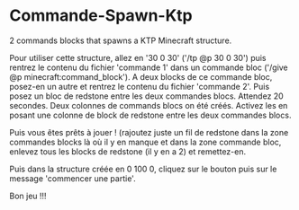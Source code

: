 # Commande-Spawn-Ktp
2 commands blocks that spawns a KTP Minecraft structure.

Pour utiliser cette structure, allez en '30 0 30' ('/tp @p 30 0 30') puis rentrez le contenu du fichier 'commande 1' dans un commande bloc ('/give @p minecraft:command_block').
A deux blocks de ce commande bloc, posez-en un autre et rentrez le contenu du fichier 'commande 2'.
Puis posez un bloc de redstone entre les deux commandes blocs. Attendez 20 secondes.
Deux colonnes de commands blocs on été créés. Activez les en posant une colonne de block de redstone entre les deux commandes blocs.

Puis vous êtes prêts à jouer ! (rajoutez juste un fil de redstone dans la zone commandes blocks là où il y en manque et dans la zone commande bloc, enlevez tous les blocks de redstone (il y en a 2) et remettez-en.

Puis dans la structure créée en 0 100 0, cliquez sur le bouton puis sur le message 'commencer une partie'.

Bon jeu !!!
